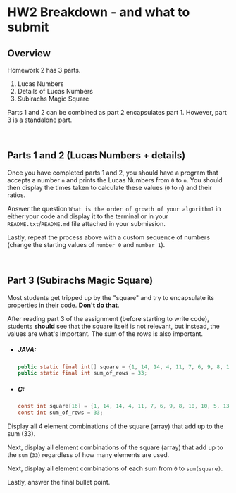 # HW2 Breakdown - and what to submit

## Overview
Homework 2 has 3 parts. 
1. Lucas Numbers
2. Details of Lucas Numbers
3. Subirachs Magic Square

Parts 1 and 2 can be combined as part 2 encapsulates part 1. However, part 3 is a standalone part.

<br>

## Parts 1 and 2 (Lucas Numbers + details)

Once you have completed parts 1 and 2, you should have a program that accepts a number `n` and prints the Lucas Numbers from `0` to `n`. You should then display the 
times taken to calculate these values (`0` to `n`) and their ratios.

Answer the question `What is the order of growth of your algorithm?` in either your code and display it to the terminal or in your `README.txt`/`README.md` file attached in 
your submission.

Lastly, repeat the process above with a custom sequence of numbers (change the starting values of `number 0` and `number 1`).

<br>

## Part 3 (Subirachs Magic Square)

Most students get tripped up by the "square" and try to encapsulate its properties in their code. **Don't do that**.

After reading part 3 of the assignment (before starting to write code), students **should** see that the square itself is not relevant, but instead, the values are 
what's important. The sum of the rows is also important.

* ##### JAVA:
    ```java
    public static final int[] square = {1, 14, 14, 4, 11, 7, 6, 9, 8, 10, 10, 5, 13, 2, 3, 15};
    public static final int sum_of_rows = 33;
    ```
* ##### C:
    ```c
    const int square[16] = {1, 14, 14, 4, 11, 7, 6, 9, 8, 10, 10, 5, 13, 2, 3, 15};
    const int sum_of_rows = 33;
    ```

Display all 4 element combinations of the square (array) that add up to the sum (33).

Next, display all element combinations of the square (array) that add up to the `sum` (`33`) regardless of how many elements are used.

Next, display all element combinations of each sum from `0` to `sum(square)`.

Lastly, answer the final bullet point.


